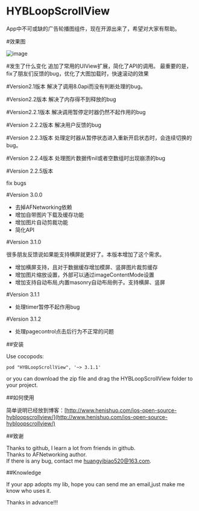 # HYBLoopScrollView
App中不可或缺的广告轮播图组件，现在开源出来了，希望对大家有帮助。

#效果图

![image](https://github.com/632840804/HYBLoopScrollView/blob/master/screen.gif)

#发生了什么变化
追加了常用的UIView扩展，简化了API的调用。
最重要的是，fix了朋友们反馈的bug，优化了大图加载时，快速滚动的效果

#Version2.1版本
解决了调用8.0api而没有判断处理的bug。

#Version2.2版本
解决了内存得不到释放的bug

#Version2.2.1版本
解决调用暂停定时器仍然不起作用的bug

#Version 2.2.2版本
解决用户反馈的bug

#Version 2.2.3版本
处理定时器从暂停状态进入重新开启状态时，会连续切换的bug。

#Version 2.2.4版本
处理图片数据传nil或者空数组时出现崩溃的bug

#Version 2.2.5版本

fix bugs

#Version 3.0.0

* 去掉AFNetworking依赖
* 增加自带图片下载及缓存功能
* 增加图片自动剪裁功能
* 简化API

#Version 3.1.0

很多朋友反馈说如果能支持横屏就更好了。本版本增加了这个需求。

* 增加横屏支持，且对于数据缓存增加模屏、竖屏图片裁剪缓存
* 增加图片缩放设置，外部可以通过imageContentMode设置
* 增加支持自动布局,内置masonry自动布局例子。支持横屏、竖屏

#Version 3.1.1

* 处理timer暂停不起作用bug

#Version 3.1.2

* 处理pagecontrol点击后行为不正常的问题


##安装

Use cocopods:

```
pod "HYBLoopScrollView", '~> 3.1.1'
```
or you can download the zip file and drag the HYBLoopScrollView folder to your project.

##如何使用

简单说明已经放到博客：[http://www.henishuo.com/ios-open-source-hybloopscrollview/](http://www.henishuo.com/ios-open-source-hybloopscrollview/)


##致谢

Thanks to github, I learn a lot from friends in github.<br/>
Thanks to AFNetworking author.<br/>
If there is any bug, contact me huangyibiao520@163.com.

##Knowledge

If your app adopts my lib, hope you can send me an email,just make me know who uses it.<br/>

Thanks in advance!!!

